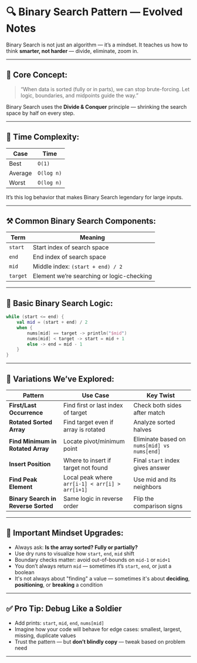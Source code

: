 # 🔍 Binary Search Pattern — **Evolved Notes**

Binary Search is not just an algorithm — it’s a mindset. It teaches us how to think **smarter, not harder** — divide,
eliminate, zoom in.

---

## 🧠 Core Concept:

> “When data is sorted (fully or in parts), we can stop brute-forcing.
> Let logic, boundaries, and midpoints guide the way.”

Binary Search uses the **Divide & Conquer** principle — shrinking the search space by half on every step.

---

## 🧮 Time Complexity:

| Case    | Time       |
|---------|------------|
| Best    | `O(1)`     |
| Average | `O(log n)` |
| Worst   | `O(log n)` |

It’s this log behavior that makes Binary Search legendary for large inputs.

---

## ⚒️ Common Binary Search Components:

| Term     | Meaning                                   |
|----------|-------------------------------------------|
| `start`  | Start index of search space               |
| `end`    | End index of search space                 |
| `mid`    | Middle index: `(start + end) / 2`         |
| `target` | Element we’re searching or logic-checking |

---

## 🧩 Basic Binary Search Logic:

```kotlin
while (start <= end) {
    val mid = (start + end) / 2
    when {
        nums[mid] == target -> println("$mid")
        nums[mid] < target -> start = mid + 1
        else -> end = mid - 1
    }
}
```

---

## 🔁 Variations We’ve Explored:

| Pattern                             | Use Case                                        | Key Twist                                   |
|-------------------------------------|-------------------------------------------------|---------------------------------------------|
| **First/Last Occurrence**           | Find first or last index of target              | Check both sides after match                |
| **Rotated Sorted Array**            | Find target even if array is rotated            | Analyze sorted halves                       |
| **Find Minimum in Rotated Array**   | Locate pivot/minimum point                      | Eliminate based on `nums[mid] vs nums[end]` |
| **Insert Position**                 | Where to insert if target not found             | Final `start` index gives answer            |
| **Find Peak Element**               | Local peak where `arr[i-1] < arr[i] > arr[i+1]` | Use mid and its neighbors                   |
| **Binary Search in Reverse Sorted** | Same logic in reverse order                     | Flip the comparison signs                   |

---

## 🚨 Important Mindset Upgrades:

* Always ask: **Is the array sorted? Fully or partially?**
* Use dry runs to visualize how `start`, `end`, `mid` shift
* Boundary checks matter: avoid out-of-bounds on `mid-1` or `mid+1`
* You don’t always return `mid` — sometimes it’s `start`, `end`, or just a boolean
* It's not always about "finding" a value — sometimes it's about **deciding**, **positioning**, or **breaking** a
  condition

---

## ✅ Pro Tip: Debug Like a Soldier

* Add prints: `start`, `mid`, `end`, `nums[mid]`
* Imagine how your code will behave for edge cases: smallest, largest, missing, duplicate values
* Trust the pattern — but **don’t blindly copy** — tweak based on problem need

---